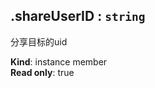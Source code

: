 <a name="module_miot/service/security--module.exports.ISecureKey+shareUserID"></a>

## .shareUserID : <code>string</code>
分享目标的uid

**Kind**: instance member  
**Read only**: true  
